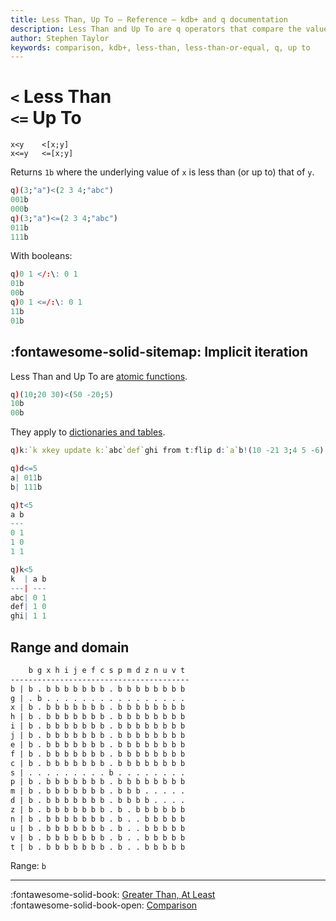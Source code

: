 ```yaml
---
title: Less Than, Up To – Reference – kdb+ and q documentation
description: Less Than and Up To are q operators that compare the values of their arguments.
author: Stephen Taylor
keywords: comparison, kdb+, less-than, less-than-or-equal, q, up to
---
```

# `<` Less Than<br>`<=` Up To



```syntax
x<y    <[x;y]
x<=y   <=[x;y]
```

Returns `1b` where the underlying value of `x` is less than (or up to) that of `y`.

```q
q)(3;"a")<(2 3 4;"abc")
001b
000b
q)(3;"a")<=(2 3 4;"abc")
011b
111b
```

With booleans:

```q
q)0 1 </:\: 0 1
01b
00b
q)0 1 <=/:\: 0 1
11b
01b
```


## :fontawesome-solid-sitemap: Implicit iteration

Less Than and Up To are [atomic functions](../basics/atomic.md).

```q
q)(10;20 30)<(50 -20;5)
10b
00b
```

They apply to [dictionaries and tables](../basics/math.md#dictionaries-and-tables).

```q
q)k:`k xkey update k:`abc`def`ghi from t:flip d:`a`b!(10 -21 3;4 5 -6)

q)d<=5
a| 011b
b| 111b

q)t<5
a b
---
0 1
1 0
1 1

q)k<5
k  | a b
---| ---
abc| 0 1
def| 1 0
ghi| 1 1
```


## Range and domain

```txt
    b g x h i j e f c s p m d z n u v t
----------------------------------------
b | b . b b b b b b b . b b b b b b b b
g | . b . . . . . . . . . . . . . . . .
x | b . b b b b b b b . b b b b b b b b
h | b . b b b b b b b . b b b b b b b b
i | b . b b b b b b b . b b b b b b b b
j | b . b b b b b b b . b b b b b b b b
e | b . b b b b b b b . b b b b b b b b
f | b . b b b b b b b . b b b b b b b b
c | b . b b b b b b b . b b b b b b b b
s | . . . . . . . . . b . . . . . . . .
p | b . b b b b b b b . b b b b b b b b
m | b . b b b b b b b . b b b . . . . .
d | b . b b b b b b b . b b b b . . . .
z | b . b b b b b b b . b . b b b b b b
n | b . b b b b b b b . b . . b b b b b
u | b . b b b b b b b . b . . b b b b b
v | b . b b b b b b b . b . . b b b b b
t | b . b b b b b b b . b . . b b b b b
```

Range: `b`


----
:fontawesome-solid-book:
[Greater Than, At Least](greater-than.md)
<br>
:fontawesome-solid-book-open:
[Comparison](../basics/comparison.md)
